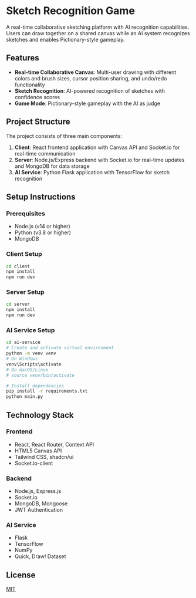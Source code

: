 # Sketch Recognition Game

A real-time collaborative sketching platform with AI recognition capabilities. Users can draw together on a shared canvas while an AI system recognizes sketches and enables Pictionary-style gameplay.

## Features

- **Real-time Collaborative Canvas**: Multi-user drawing with different colors and brush sizes, cursor position sharing, and undo/redo functionality
- **Sketch Recognition**: AI-powered recognition of sketches with confidence scores
- **Game Mode**: Pictionary-style gameplay with the AI as judge

## Project Structure

The project consists of three main components:

1. **Client**: React frontend application with Canvas API and Socket.io for real-time communication
2. **Server**: Node.js/Express backend with Socket.io for real-time updates and MongoDB for data storage
3. **AI Service**: Python Flask application with TensorFlow for sketch recognition

## Setup Instructions

### Prerequisites

- Node.js (v14 or higher)
- Python (v3.8 or higher)
- MongoDB

### Client Setup

```bash
cd client
npm install
npm run dev
```

### Server Setup

```bash
cd server
npm install
npm run dev
```

### AI Service Setup

```bash
cd ai-service
# Create and activate virtual environment
python -m venv venv
# On Windows
venv\Scripts\activate
# On macOS/Linux
# source venv/bin/activate

# Install dependencies
pip install -r requirements.txt
python main.py
```

## Technology Stack

### Frontend
- React, React Router, Context API
- HTML5 Canvas API
- Tailwind CSS, shadcn/ui
- Socket.io-client

### Backend
- Node.js, Express.js
- Socket.io
- MongoDB, Mongoose
- JWT Authentication

### AI Service
- Flask
- TensorFlow
- NumPy
- Quick, Draw! Dataset

## License

[MIT](LICENSE)
